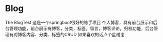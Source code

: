 # Blog
The BlogTest
这是一个springboot很好的练手项目
个人博客，具有前台展示和后台管理功能，前台展示有博客，分类，标签，留言，博客评论，归档功能，后台管理有对博客内容、分类、标签的CRUD
如果喜欢的话点个星谢谢
